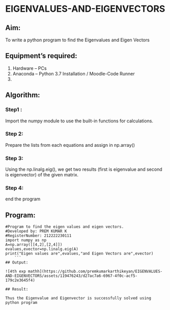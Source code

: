 # EIGENVALUES-AND-EIGENVECTORS

## Aim:

To write a python program to find the Eigenvalues and Eigen Vectors

## Equipment’s required:

1. 	Hardware – PCs
2. 	Anaconda – Python 3.7 Installation / Moodle-Code Runner
3. 	
## Algorithm:

### Step1 :

Import the numpy module to use the built-in functions for calculations. 

### Step 2:

Prepare the lists from each equations and assign in np.array()

### Step 3:

Using the np.linalg.eig(),  we get two results (first is eigenvalue and second is eigenvector) of the given matrix.

### Step 4: 

end the program

## Program:
```
#Program to find the eigen values and eigen vectors.
#Developed by: PREM KUMAR K 
#RegisterNumber: 212222230111
import numpy as np
A=np.array([[4,2],[2,4]])
evalues,evector=np.linalg.eig(A)
print("Eigen values are",evalues,"and Eigen Vectors are",evector)
    ```
## Output:

![4th exp mathh](https://github.com/premkumarkarthikeyan/EIGENVALUES-AND-EIGENVECTORS/assets/119476243/d27ac7a6-6967-4f0c-acf5-179c2e3645f4)

## Result:

Thus the Eigenvalue and Eigenvector is successfully solved using python program

